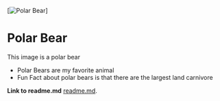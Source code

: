 [![Polar Bear](C:\Users\shelb\Desktop\polarbear.png)]

# Polar Bear 
This image is a polar bear 

- Polar Bears are my favorite animal 
- Fun Fact about polar bears is that there are the largest land carnivore 

**Link to readme.md**
[readme.md](https://github.com/shelbo726/Final-Project/blob/main/README.md).

